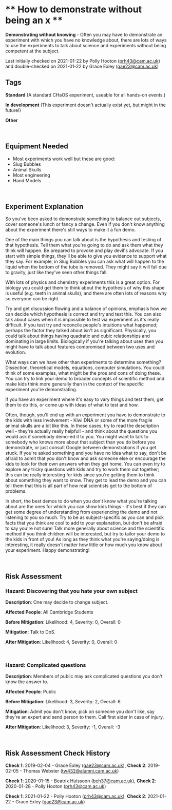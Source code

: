 # ** How to demonstrate without being an x **

**Demonstrating without knowing** - Often you may have to demonstrate an experiment with which you have no knowledge about, there are lots of ways to use the experiments to talk about science and experiments without being competent at the subject.  

Last initially checked on 2021-01-22 by Polly Hooton (prh43@cam.ac.uk) and double-checked on 2021-01-22 by Grace Exley (gae23@cam.ac.uk)

## Tags
<!--- Start Tags (DO NOT REMOVE THIS COMMENT) --->

**Standard** (A standard CHaOS experiment, useable for all hands-on events.)

**In development** (This experiment doesn't actually exist yet, but might in the future!)

**Other**
<!--- End Tags (DO NOT REMOVE THIS COMMENT) --->

<br/>

## Equipment Needed 
- Most experiments work well but these are good:
- Slug Bubbles
- Animal Skulls
- Most engineering
- Hand Models

<br/>

## Experiment Explanation 

So you've been asked to demonstrate something to balance out subjects, cover someone's lunch or fancy a change. Even if you don't know anything about the experiment there's still ways to make it a fun demo.

One of the main things you can talk about is the hypothesis and testing of that hypothesis. Tell them what you're going to do and ask them what they think will happen. Be prepared to provoke and play devil's advocate. If you start with simple things, they'll be able to give you evidence to support what they say. For example, in Slug Bubbles you can ask what will happen to the liquid when the bottom of the tube is removed. They might say it will fall due to gravity, just like they've seen other things fall.

With lots of physics and chemistry experiments this is a great option. For biology you could get them to think about the hypothesis of why this shape is useful (e.g. teeth in animal skulls), and there are often lots of reasons why so everyone can be right. 

Try and get discussion flowing and a balance of opinions, emphasis how we can decide which hypothesis is correct and try and test this. You can also talk about cases when it is impossible to test via experiment as it's really difficult. If you test try and reconcile people's intuitions what happened; perhaps the factor they talked about isn't as significant. Physically, you could talk about things having quadratic and cubic relationships and dominating in large limits. Biologically if you're talking about uses then you might have to talk about features compromised between two uses and evolution.

What ways can we have other than experiments to determine something? Dissection, theoretical models, equations, computer simulations. You could think of some examples, what might be the pros and cons of doing these. You can try to link your demo to broader concepts of scientific method and make kids think more generally than in the context of the specific experiment you're demonstrating.

If you have an experiment where it's easy to vary things and test them, get them to do this, or come up with ideas of what to test and how.

Often, though, you'll end up with an experiment you have to demonstrate to the kids with less involvement - Kiwi DNA or some of the more fragile animal skulls are a bit like this. In these cases, try to read the description well - they're actually really helpful! - and think about the questions you would ask if somebody demo-ed it to you. You might want to talk to somebody who knows more about that subject than you do before you demonstrate, or just consult Google between demonstrations if you get stuck. If you're asked something and you have no idea what to say, don't be afraid to admit that you don't know and ask someone else or encourage the kids to look for their own answers when they get home. You can even try to explore any tricky questions with kids and try to work them out together; this can be really interesting for kids since you're getting them to think about something they want to know. They get to lead the demo and you can tell them that this is all part of how real scientists get to the bottom of problems. 

In short, the best demos to do when you don't know what you're talking about are the ones for which you can show kids things - it's best if they can get some degree of understanding from experiencing the demo and not listening to you so much. Try to be as subject-specific as you can and pick facts that you think are cool to add to your explanation, but don't be afraid to say you're not sure! Talk more generally about science and the scientific method if you think children will be interested, but try to tailor your demo to the kids in front of you! As long as they think what you're saying/doing is interesting, it really doesn't matter how little or how much you know about your experiment. Happy demonstrating!

<br/>

## Risk Assessment

### **Hazard**: Discovering that you hate your own subject

**Description**: One may decide to change subject.

**Affected People**: All Cambridge Students

**Before Mitigation**: Likelihood: 4, Severity: 0, Overall: 0

**Mitigation**: Talk to DoS.

**After Mitigation**: Likelihood: 4, Severity: 0, Overall: 0

<br/>

### **Hazard**: Complicated questions

**Description**: Members of public may ask complicated questions you don't know the answer to.

**Affected People**: Public

**Before Mitigation**: Likelihood: 3, Severity: 2, Overall: 6

**Mitigation**: Admit you don't know, pick on someone you don't like, say they're an expert and send person to them. Call first aider in case of injury.

**After Mitigation**: Likelihood: 3, Severity: -1, Overall: -3

<br/>

## Risk Assessment Check History 

**Check 1**: 2019-02-04 - Grace Exley (gae23@cam.ac.uk), **Check 2**: 2019-02-05 - Thomas Webster (tw432@alumni.cam.ac.uk)

**Check 1**: 2020-01-15 - Beatrix Huissoon (beh37@cam.ac.uk), **Check 2**: 2020-01-28 - Polly Hooton (prh43@cam.ac.uk)

**Check 1**: 2021-01-22 - Polly Hooton (prh43@cam.ac.uk), **Check 2**: 2021-01-22 - Grace Exley (gae23@cam.ac.uk)